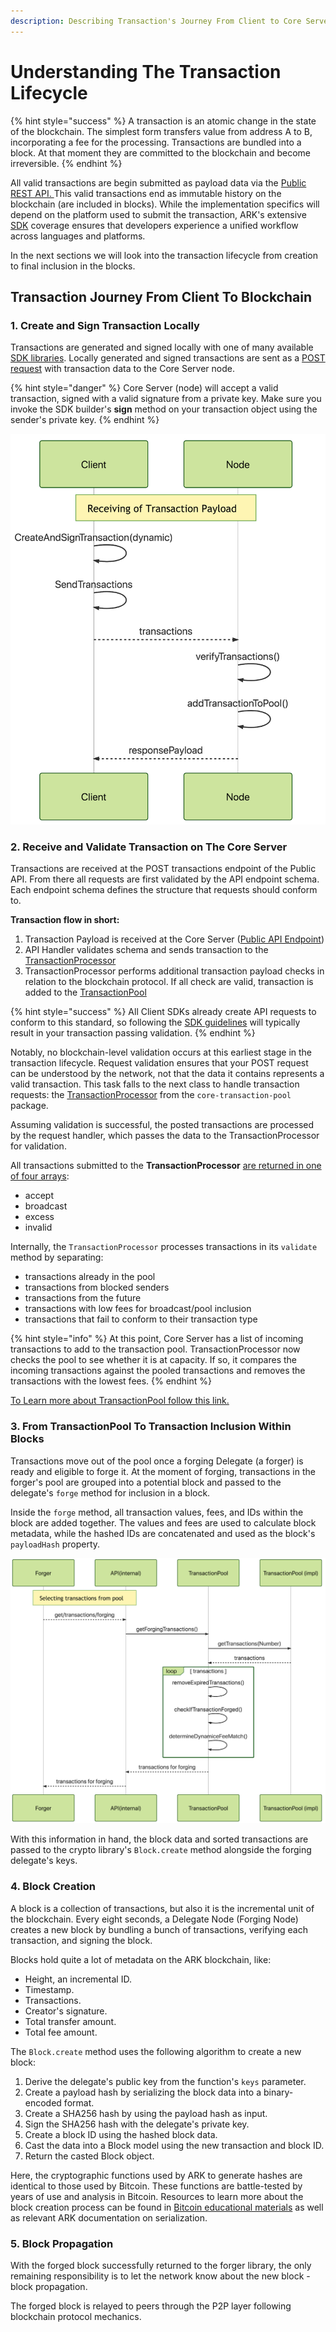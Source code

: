 ```yaml
---
description: Describing Transaction's Journey From Client to Core Server (Blockchain)
---
```


# Understanding The Transaction Lifecycle

{% hint style="success" %}
A transaction is an atomic change in the state of the blockchain. The simplest form transfers value from address A to B, incorporating a fee for the processing. Transactions are bundled into a block. At that moment they are committed to the blockchain and become irreversible.
{% endhint %}

All valid transactions are begin submitted as payload data via the [Public REST API.  ](https://api.ark.dev/public/endpoints/transactions/#create-a-transaction)This valid transactions end as immutable history on the blockchain \(are included in blocks\). While the implementation specifics will depend on the platform used to submit the transaction, ARK's extensive [SDK](https://sdk.ark.dev) coverage ensures that developers experience a unified workflow across languages and platforms.

In the next sections we will look into the transaction lifecycle from creation to final inclusion in the blocks.

## Transaction Journey From Client To Blockchain

### 1. Create and Sign Transaction Locally

Transactions are generated and signed locally with one of many available [SDK libraries](https://sdk.ark.dev). Locally generated and signed transactions are sent as a [POST request](https://api.ark.dev/public/endpoints/transactions/) with transaction data to the Core Server node.

{% hint style="danger" %}
Core Server \(node\) will accept a valid transaction, signed with a valid signature from a private key. Make sure you invoke the SDK builder's **sign** method on your transaction object using the sender's private key.
{% endhint %}

![Transaction Flow From Client to Core Server](../.gitbook/assets/send_to_node.png)

### 2. Receive and Validate Transaction on The Core Server

Transactions are received at the POST transactions endpoint of the Public API. From there all requests are first validated by the API endpoint schema. Each endpoint schema defines the structure that requests should conform to. 

**Transaction flow in short:**

1. Transaction Payload is received at the Core Server \([Public API Endpoint](https://api.ark.dev/public/endpoints/transactions/#create-a-transaction)\)
2. API Handler validates schema and sends transaction to the [TransactionProcessor](https://github.com/ArkEcosystem/core/blob/master/packages/core-transaction-pool/src/processor.ts)
3. TransactionProcessor performs additional transaction payload checks in relation to the blockchain protocol. If all check are valid, transaction is added to the [TransactionPool](../terminology/terminology.md#transaction-pool)

{% hint style="success" %}
All Client SDKs already create API requests to conform to this standard, so following the [SDK guidelines](https://sdk.ark.dev/guidelines/crypto/) will typically result in your transaction passing validation.
{% endhint %}

Notably, no blockchain-level validation occurs at this earliest stage in the transaction lifecycle. Request validation ensures that your POST request can be understood by the network, not that the data it contains represents a valid transaction. This task falls to the next class to handle transaction requests: the [TransactionProcessor](https://github.com/ArkEcosystem/core/blob/master/packages/core-transaction-pool/src/processor.ts) from the `core-transaction-pool` package.

Assuming validation is successful, the posted transactions are processed by the request handler, which passes the data to the TransactionProcessor for validation.

All transactions submitted to the **TransactionProcessor** [are returned in one of four arrays](https://api.ark.dev/public/endpoints/transactions/#response):

* accept
* broadcast
* excess
* invalid

Internally, the `TransactionProcessor` processes transactions in its `validate` method by separating:

* transactions already in the pool
* transactions from blocked senders
* transactions from the future
* transactions with low fees for broadcast/pool inclusion
* transactions that fail to conform to their transaction type

{% hint style="info" %}
At this point, Core Server has a list of incoming transactions to add to the transaction pool. TransactionProcessor now checks the pool to see whether it is at capacity. If so, it compares the incoming transactions against the pooled transactions and removes the transactions with the lowest fees.
{% endhint %}

[To Learn more about TransactionPool follow this link.](../terminology/terminology.md#transaction-pool)

### 3. From TransactionPool To Transaction Inclusion Within Blocks

Transactions move out of the pool once a forging Delegate \(a forger\) is ready and eligible to forge it. At the moment of forging, transactions in the forger's pool are grouped into a potential block and passed to the delegate's `forge` method for inclusion in a block.

Inside the `forge` method, all transaction values, fees, and IDs within the block are added together. The values and fees are used to calculate block metadata, while the hashed IDs are concatenated and used as the block's `payloadHash` property.

![Forger is requesting transaction for forging \(block creation\) from TransactionPool](../.gitbook/assets/forger.png)

With this information in hand, the block data and sorted transactions are passed to the crypto library's `Block.create` method alongside the forging delegate's keys.

### 4. Block Creation

A block is a collection of transactions, but also it is the incremental unit of the blockchain. Every eight seconds, a Delegate Node \(Forging Node\) creates a new block by bundling a bunch of transactions, verifying each transaction, and signing the block.

Blocks hold quite a lot of metadata on the ARK blockchain, like:

* Height, an incremental ID.
* Timestamp.
* Transactions.
* Creator's signature.
* Total transfer amount.
* Total fee amount.

The `Block.create` method uses the following algorithm to create a new block:

1. Derive the delegate's public key from the function's `keys` parameter.
2. Create a payload hash by serializing the block data into a binary-encoded format.
3. Create a SHA256 hash by using the payload hash as input.
4. Sign the SHA256 hash with the delegate's private key.
5. Create a block ID using the hashed block data.
6. Cast the data into a Block model using the new transaction and block ID.
7. Return the casted Block object.

Here, the cryptographic functions used by ARK to generate hashes are identical to those used by Bitcoin. These functions are battle-tested by years of use and analysis in Bitcoin. Resources to learn more about the block creation process can be found in [Bitcoin educational materials](https://github.com/bitcoinbook/bitcoinbook) as well as relevant ARK documentation on serialization.

### 5. Block Propagation

With the forged block successfully returned to the forger library, the only remaining responsibility is to let the network know about the new block - block propagation.

The forged block is relayed to peers through the P2P layer following blockchain protocol mechanics.


